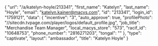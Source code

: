 {
    "url": "\/a\/katelyn-hoyle\/213341",
    "first_name": "Katelyn",
    "last_name": "Hoyle",
    "email": "katelyn.kainer@macys.com",
    "id": "213341",
    "login_id": "1759121",
    "data": {
        "incentive": "3",
        "auto_approve": true,
        "profilePhoto": "\/\/sitecdn.tvpage.com\/player\/logos\/default_profile.jpg",
        "job_title": "Merchandise Team Manager",
        "local_macys_store": "573",
        "racif_id": "10648753",
        "phone_number": "2816271203",
        "tongal": ""
    },
    "type": "captivate",
    "layout": "ambassador",
    "title": "Katelyn Hoyle"
}